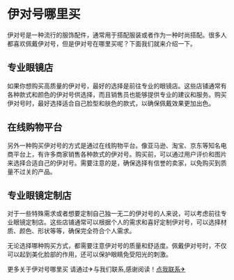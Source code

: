 # 伊对号哪里买

伊对号是一种流行的服饰配件，通常用于搭配服装或者作为一种时尚搭配。很多人都喜欢佩戴伊对号，但是伊对号在哪里买呢？下面我们就来介绍一下。

## 专业眼镜店

如果你想购买高质量的伊对号，最好的选择是前往专业的眼镜店。这些店铺通常有各种款式和颜色的伊对号供选择，而且销售员也能够提供专业的建议和服务。购买伊对号时，最好选择适合自己脸型和肤色的款式，以确保佩戴效果更加出色。

## 在线购物平台

另外一种购买伊对号的方式是通过在线购物平台。像亚马逊、淘宝、京东等知名电商平台上，有许多商家销售各种款式的伊对号。购买前，可以通过用户评价和图片来选择合适自己的伊对号。需要注意的是，确保选择有信誉的卖家，以免购买到质量不过关的产品。

## 专业眼镜定制店

对于一些特殊需求或者想要定制自己独一无二的伊对号的人来说，可以考虑前往专业眼镜定制店。这些店铺通常可以根据个人的需求和喜好定制伊对号，可以选择材质、颜色、形状等等，确保完全符合个人需求。

无论选择哪种购买方式，都需要注意伊对号的质量和舒适度。佩戴伊对号时，不仅可以起到美化脸部的作用，还可以保护眼睛免受阳光的刺激。

更多关于伊对号哪里买 请通过✈与我们联系,感谢阅读！[点我联系✈](https://plus.k02.cc)
